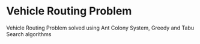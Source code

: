 # Vehicle Routing Problem
Vehicle Routing Problem solved using Ant Colony System, Greedy and Tabu Search algorithms
